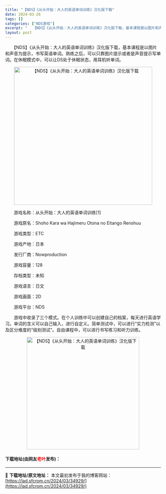 ```yaml
---
title: "【NDS】《从头开始：大人的英语单词训练》汉化版下载"
date: 2024-03-26
tags: []
categories: ["NDS游戏"]
excerpt: "　　【NDS】《从头开始：大人的英语单词训练》汉化版下载，基本课程是以图片和声音为提示，书写英语单词。熟练之后，可以只靠图片提示或者是声音提示写单词。在休眠模式中，可以让DS处于休眠状态，用耳机听单词。 　　游戏名称：从头开始：大人的英语单词训练[1] 　　游戏原名：Shoho Kara wa Ha&hellip;"
layout: post
---
```


 <p>　　【NDS】《从头开始：大人的英语单词训练》汉化版下载，基本课程是以图片和声音为提示，书写英语单词。熟练之后，可以只靠图片提示或者是声音提示写单词。在休眠模式中，可以让DS处于休眠状态，用耳机听单词。</p> <p align="center"><img align="" border="0" src="https://lad.sfcrom.cn/wp-content/uploads/2024/03/20240326_66022a16a12ff.jpg" width="447" alt="【NDS】《从头开始：大人的英语单词训练》汉化版下载" /></p> <p>　　游戏名称：从头开始：大人的英语单词训练[1]</p> <p>　　游戏原名：Shoho Kara wa Hajimeru Otona no Eitango Renshuu</p> <p>　　游戏类型：ETC</p> <p>　　游戏产地：日本</p> <p>　　发行厂商：Nowproduction</p> <p>　　游戏容量：128</p> <p>　　存档类型：未知</p> <p>　　游戏语言：日文</p> <p>　　游戏画面：2D</p> <p>　　游戏平台：NDS</p> <p>　　游戏中收录了三个模式。在个人训练中可以创建自己的档案，每天进行英语学习。单词的含义可以自己输入，进行自定义。简单测试中，可以进行&ldquo;实力检测&rdquo;以及区分难度的&ldquo;级别测试&rdquo;。自由课程中，可以进行书写练习和听力训练。</p> <p align="center"><img align="" border="0" src="https://lad.sfcrom.cn/wp-content/uploads/2024/03/20240326_66022a1726f0a.png" width="364" alt="【NDS】《从头开始：大人的英语单词训练》汉化版下载" /></p> <p><h4>下载地址(由网友<font color="red">老叶</font>发布)：</h4></p> 

---
📖 **下载地址/原文地址：** 本文最初发布于我的博客网站：[https://lad.sfcrom.cn/2024/03/34929/](https://lad.sfcrom.cn/2024/03/34929/)
